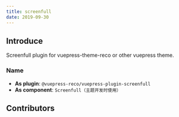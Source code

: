 ```yaml
---
title: screenfull
date: 2019-09-30
---
```


## Introduce <GitHubLink repo="vuepress-reco/vuepress-plugin-screenfull/"/>

Screenfull plugin for vuepress-theme-reco or other vuepress theme.

### Name

- **As plugin**: `@vuepress-reco/vuepress-plugin-screenfull`
- **As component**: `Screenfull（主题开发时使用）`

## Contributors

<Contributors user="vuepress-reco" repo="vuepress-plugin-screenfull"></Contributors>